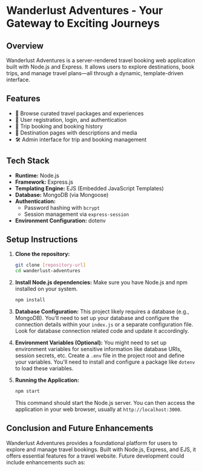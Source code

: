 # Wanderlust Adventures - Your Gateway to Exciting Journeys

## Overview

Wanderlust Adventures is a server-rendered travel booking web application built with Node.js and Express. It allows users to explore destinations, book trips, and manage travel plans—all through a dynamic, template-driven interface.

## Features

- 🧭 Browse curated travel packages and experiences
- 👤 User registration, login, and authentication
- 🛒 Trip booking and booking history
- 📍 Destination pages with descriptions and media
- 🛠 Admin interface for trip and booking management

## Tech Stack

- **Runtime:** Node.js
- **Framework:** Express.js
- **Templating Engine:** EJS (Embedded JavaScript Templates)
- **Database:** MongoDB (via Mongoose)
- **Authentication:** 
  - Password hashing with `bcrypt`
  - Session management via `express-session`
- **Environment Configuration:** dotenv

## Setup Instructions

1.  **Clone the repository:**
    ```bash
    git clone [repository-url]
    cd wanderlust-adventures
    ```

2.  **Install Node.js dependencies:**
    Make sure you have Node.js and npm installed on your system.
    ```bash
    npm install
    ```

3.  **Database Configuration:**
    This project likely requires a database (e.g., MongoDB). You'll need to set up your database and configure the connection details within your `index.js` or a separate configuration file. Look for database connection related code and update it accordingly.

4.  **Environment Variables (Optional):**
    You might need to set up environment variables for sensitive information like database URIs, session secrets, etc. Create a `.env` file in the project root and define your variables. You'll need to install and configure a package like `dotenv` to load these variables.

5.  **Running the Application:**
    ```bash
    npm start
    ```
    This command should start the Node.js server. You can then access the application in your web browser, usually at `http://localhost:3000`.

## Conclusion and Future Enhancements

Wanderlust Adventures provides a foundational platform for users to explore and manage travel bookings. Built with Node.js, Express, and EJS, it offers essential features for a travel website. Future development could include enhancements such as:
